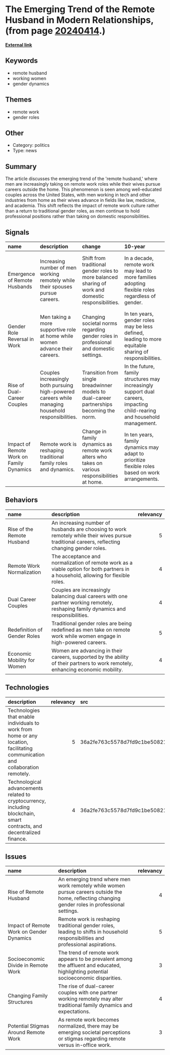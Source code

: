 # __The Emerging Trend of the Remote Husband in Modern Relationships__, (from page [20240414](https://kghosh.substack.com/p/20240414).)

__[External link](https://www.economist.com/united-states/2024/04/04/the-rise-of-the-remote-husband)__



## Keywords

* remote husband
* working women
* gender dynamics

## Themes

* remote work
* gender roles

## Other

* Category: politics
* Type: news

## Summary

The article discusses the emerging trend of the 'remote husband,' where men are increasingly taking on remote work roles while their wives pursue careers outside the home. This phenomenon is seen among well-educated couples across the United States, with men working in tech and other industries from home as their wives advance in fields like law, medicine, and academia. This shift reflects the impact of remote work culture rather than a return to traditional gender roles, as men continue to hold professional positions rather than taking on domestic responsibilities.

## Signals

| name                                     | description                                                                                        | change                                                                                              | 10-year                                                                                                                   | driving-force                                                                                   |   relevancy |
|:-----------------------------------------|:---------------------------------------------------------------------------------------------------|:----------------------------------------------------------------------------------------------------|:--------------------------------------------------------------------------------------------------------------------------|:------------------------------------------------------------------------------------------------|------------:|
| Emergence of Remote Husbands             | Increasing number of men working remotely while their spouses pursue careers.                      | Shift from traditional gender roles to more balanced sharing of work and domestic responsibilities. | In a decade, remote work may lead to more families adopting flexible roles regardless of gender.                          | The proliferation of remote work opportunities allowing greater flexibility in household roles. |           4 |
| Gender Role Reversal in Work             | Men taking a more supportive role at home while women advance their careers.                       | Changing societal norms regarding gender roles in professional and domestic settings.               | In ten years, gender roles may be less defined, leading to more equitable sharing of responsibilities.                    | Cultural shifts towards gender equality and changing perceptions of work-life balance.          |           4 |
| Rise of Dual-Career Couples              | Couples increasingly both pursuing high-powered careers while managing household responsibilities. | Transition from single breadwinner models to dual-career partnerships becoming the norm.            | In the future, family structures may increasingly support dual careers, impacting child-rearing and household management. | Economic demands and individual aspirations driving couples to balance careers and home life.   |           5 |
| Impact of Remote Work on Family Dynamics | Remote work is reshaping traditional family roles and dynamics.                                    | Change in family dynamics as remote work alters who takes on various responsibilities at home.      | In ten years, family dynamics may adapt to prioritize flexible roles based on work arrangements.                          | Technological advancements enabling remote work affecting traditional family structures.        |           5 |

## Behaviors

| name                         | description                                                                                                                                    |   relevancy |
|:-----------------------------|:-----------------------------------------------------------------------------------------------------------------------------------------------|------------:|
| Rise of the Remote Husband   | An increasing number of husbands are choosing to work remotely while their wives pursue traditional careers, reflecting changing gender roles. |           5 |
| Remote Work Normalization    | The acceptance and normalization of remote work as a viable option for both partners in a household, allowing for flexible roles.              |           4 |
| Dual Career Couples          | Couples are increasingly balancing dual careers with one partner working remotely, reshaping family dynamics and responsibilities.             |           4 |
| Redefinition of Gender Roles | Traditional gender roles are being redefined as men take on remote work while women engage in high-powered careers.                            |           5 |
| Economic Mobility for Women  | Women are advancing in their careers, supported by the ability of their partners to work remotely, enhancing economic mobility.                |           4 |

## Technologies

| description                                                                                                                    |   relevancy | src                              |
|:-------------------------------------------------------------------------------------------------------------------------------|------------:|:---------------------------------|
| Technologies that enable individuals to work from home or any location, facilitating communication and collaboration remotely. |           5 | 36a2fe763c5578d7fd9c1be50821328b |
| Technological advancements related to cryptocurrency, including blockchain, smart contracts, and decentralized finance.        |           4 | 36a2fe763c5578d7fd9c1be50821328b |

## Issues

| name                                     | description                                                                                                                                       |   relevancy |
|:-----------------------------------------|:--------------------------------------------------------------------------------------------------------------------------------------------------|------------:|
| Rise of Remote Husband                   | An emerging trend where men work remotely while women pursue careers outside the home, reflecting changing gender roles in professional settings. |           4 |
| Impact of Remote Work on Gender Dynamics | Remote work is reshaping traditional gender roles, leading to shifts in household responsibilities and professional aspirations.                  |           5 |
| Socioeconomic Divide in Remote Work      | The trend of remote work appears to be prevalent among the affluent and educated, highlighting potential socioeconomic disparities.               |           3 |
| Changing Family Structures               | The rise of dual-career couples with one partner working remotely may alter traditional family dynamics and expectations.                         |           4 |
| Potential Stigmas Around Remote Work     | As remote work becomes normalized, there may be emerging societal perceptions or stigmas regarding remote versus in-office work.                  |           3 |